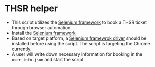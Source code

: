 # THSR helper

* This script utilizes the [Selenium framework](http://selenium-python.readthedocs.io/) to book a THSR ticket through browser automation.
* Install the [Selenium framework](http://selenium-python.readthedocs.io/installation.html)
* Based on target platform, a [Selenium framewrok driver](http://selenium-python.readthedocs.io/installation.html#drivers) should be installed before using the script. The script is targeting the Chrome currently.
* A user will write down necessary information for booking in the `user_info.json` and start the script.